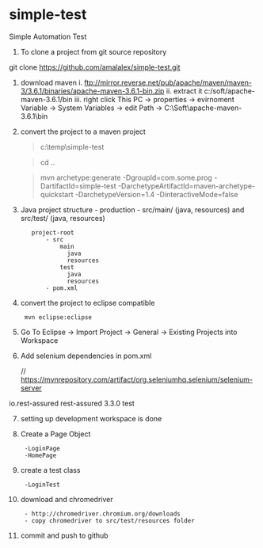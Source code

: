 # simple-test
Simple Automation Test

1. To clone a project from git source repository
 
git clone https://github.com/amalalex/simple-test.git

1. download maven
	i. ftp://mirror.reverse.net/pub/apache/maven/maven-3/3.6.1/binaries/apache-maven-3.6.1-bin.zip
	ii. extract it c:/soft/apache-maven-3.6.1/bin
	iii. right click This PC -> properties -> evirnoment Variable -> System Variables -> edit Path -> C:\Soft\apache-maven-3.6.1\bin

2. convert the project to a maven project 

     >	c:\temp\simple-test

     > cd ..

     > mvn archetype:generate -DgroupId=com.some.prog -DartifactId=simple-test -DarchetypeArtifactId=maven-archetype-quickstart -DarchetypeVersion=1.4 -DinteractiveMode=false

3.   Java project structure - production - src/main/ (java, resources) and src/test/ (java, resources)	
			
			project-root
				- src
				    main
				      java
				      resources
				    test
				      java
				      resources
				- pom.xml

4. convert the project to eclipse compatible
	
		mvn eclipse:eclipse


5. Go To Eclipse -> Import Project -> General -> Existing Projects into Workspace


6. Add selenium dependencies in pom.xml

	// https://mvnrepository.com/artifact/org.seleniumhq.selenium/selenium-server

	<!-- https://mvnrepository.com/artifact/io.rest-assured/rest-assured -->
<dependency>
    <groupId>io.rest-assured</groupId>
    <artifactId>rest-assured</artifactId>
    <version>3.3.0</version>
    <scope>test</scope>
</dependency>

7. setting up development workspace is done

6. Create a Page Object

		-LoginPage
		-HomePage

7. create a test class

		-LoginTest

8. download and chromedriver

		- http://chromedriver.chromium.org/downloads
		- copy chromedriver to src/test/resources folder
		

9. commit and push to github

 
